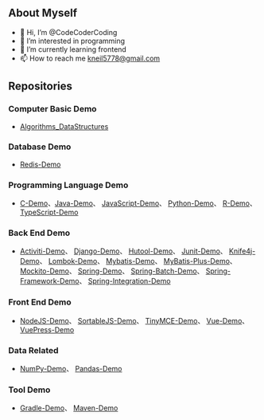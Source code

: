 ## About Myself
- 👋 Hi, I’m @CodeCoderCoding
- 👀 I’m interested in programming
- 🌱 I’m currently learning frontend
- 📫 How to reach me kneil5778@gmail.com

<!---
CodeCoderCoding/CodeCoderCoding is a ✨ special ✨ repository because its `README.md` (this file) appears on your GitHub profile.
You can click the Preview link to take a look at your changes.
--->

## Repositories
### Computer Basic Demo
- [Algorithms_DataStructures](https://github.com/CodeCoderCoding/Algorithms_DataStructures)

### Database Demo
- [Redis-Demo](https://github.com/CodeCoderCoding/Redis-Demo)

### Programming Language Demo
- [C-Demo](https://github.com/CodeCoderCoding/C-Demo)、[Java-Demo](https://github.com/CodeCoderCoding/Java-Demo)、 [JavaScript-Demo](https://github.com/CodeCoderCoding/JavaScript-Demo)、 [Python-Demo](https://github.com/CodeCoderCoding/Python-Demo)、 [R-Demo](https://github.com/CodeCoderCoding/R-Demo)、 [TypeScript-Demo](https://github.com/CodeCoderCoding/TypeScript-Demo)

### Back End Demo
- [Activiti-Demo](https://github.com/CodeCoderCoding/Activiti-Demo)、 [Django-Demo](https://github.com/CodeCoderCoding/Django-Demo)、 [Hutool-Demo](https://github.com/CodeCoderCoding/Hutool-Demo)、 [Junit-Demo](https://github.com/CodeCoderCoding/Junit-Demo)、 [Knife4j-Demo](https://github.com/CodeCoderCoding/Knife4j-Demo)、 [Lombok-Demo](https://github.com/CodeCoderCoding/Lombok-Demo)、 [Mybatis-Demo](https://github.com/CodeCoderCoding/Mybatis-Demo)、 [MyBatis-Plus-Demo](https://github.com/CodeCoderCoding/MyBatis-Plus-Demo)、 [Mockito-Demo](https://github.com/CodeCoderCoding/Mockito-Demo)、 [Spring-Demo](https://github.com/CodeCoderCoding/Spring-Demo)、 [Spring-Batch-Demo](https://github.com/CodeCoderCoding/Spring-Batch-Demo)、 [Spring-Framework-Demo](https://github.com/CodeCoderCoding/Spring-Framework-Demo)、 [Spring-Integration-Demo](https://github.com/CodeCoderCoding/Spring-Integration-Demo)

### Front End Demo
- [NodeJS-Demo](https://github.com/CodeCoderCoding/NodeJS-Demo)、 [SortableJS-Demo](https://github.com/CodeCoderCoding/SortableJS-Demo)、 [TinyMCE-Demo](https://github.com/CodeCoderCoding/TinyMCE-Demo)、 [Vue-Demo](https://github.com/CodeCoderCoding/Vue-Demo)、 [VuePress-Demo](https://github.com/CodeCoderCoding/VuePress-Demo)

### Data Related
- [NumPy-Demo](https://github.com/CodeCoderCoding/NumPy-Demo)、 [Pandas-Demo](https://github.com/CodeCoderCoding/Pandas-Demo)

### Tool Demo
- [Gradle-Demo](https://github.com/CodeCoderCoding/Gradle-Demo)、 [Maven-Demo](https://github.com/CodeCoderCoding/Maven-Demo)
